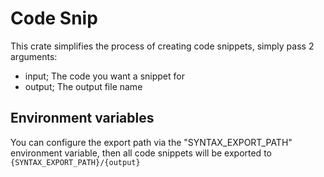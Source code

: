 # Code Snip

This crate simplifies the process of creating code snippets, simply pass 2 arguments:
- input; The code you want a snippet for
- output; The output file name

## Environment variables

You can configure the export path via the "SYNTAX_EXPORT_PATH" environment variable, then all code snippets will be exported to `{SYNTAX_EXPORT_PATH}/{output}`
